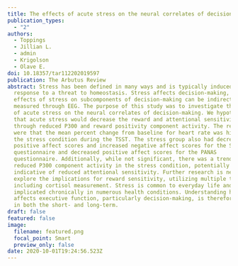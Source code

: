 ```yaml
---
title: The effects of acute stress on the neural correlates of decision-making
publication_types:
  - "2"
authors:
  - Toppings
  - Jillian L.
  - admin
  - Krigolson
  - Olave E.
doi: 10.18357/tar112202019597
publication: The Arbutus Review
abstract: Stress has been defined in many ways and is typically induced as a
  response to a threat to homeostasis. Stress affects decision-making, and the
  effects of stress on subcomponents of decision-making can be indirectly
  measured through EEG. The purpose of this study was to investigate the effects
  of acute stress on the neural correlates of decision-making. We hypothesized
  that acute stress would decrease the reward and attentional sensitivity, seen
  through reduced P300 and reward positivity component activity. The results
  were that the mean percent change from baseline for heart rate was higher for
  the stress condition during the TSST. The stress group also had decreased
  positive affect scores and increased negative affect scores for the STAI
  questionnaire and decreased positive affect scores for the PANAS
  questionnaire. Additionally, while not significant, there was a trend towards
  reduced P300 component activity in the stress condition, potentially
  indicative of reduced attentional sensitivity. Further research is needed to
  explore the implications for reward sensitivity, utilizing multiple tasks, and
  including cortisol measurement. Stress is common to everyday life and has been
  implicated chronically in numerous health conditions. Understanding how stress
  affects executive function, particularly decision-making, is therefore crucial
  in both the short- and long-term.
draft: false
featured: false
image:
  filename: featured.png
  focal_point: Smart
  preview_only: false
date: 2020-10-01T19:24:56.523Z
---
```

